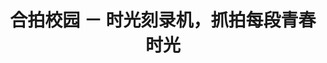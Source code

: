 ---
description: 校园视频，大部分奇葩范，难道兄弟们的青春注定只有奇葩这条路么？
layout: post
results:
- primaryGenreName: Social Networking
  version: '1.1'
  trackViewUrl: https://itunes.apple.com/cn/app/he-pai-xiao-yuan-shi-guang/id668359783?mt=8&uo=4
  artworkUrl100: http://a1676.phobos.apple.com/us/r1000/032/Purple6/v4/e3/0b/dc/e30bdcb1-9b72-1eb5-059f-382820bb7307/mzl.mbdfcrtb.png
  artworkUrl60: http://a1499.phobos.apple.com/us/r1000/005/Purple4/v4/8b/34/70/8b3470c3-5495-38f2-419f-cec8c4a96bd5/icon.png
  userRatingCountForCurrentVersion: 82
  sellerName: Herpar Technology Co., Ltd.
  supportedDevices:
  - iPadWifi
  - iPodTouchThirdGen
  - iPodTouchourthGen
  - iPhone4S
  - iPhone-3GS
  - iPadMini4G
  - iPadFourthGen4G
  - iPadThirdGen
  - iPad2Wifi
  - iPhone5
  - iPadFourthGen
  - iPhone4
  - iPad3G
  - iPad23G
  - iPodTouchFifthGen
  - iPadThirdGen4G
  - iPadMini
  genres:
  - 社交
  trackName: 合拍校园 － 时光刻录机，抓拍每段青春时光
  description: '时光刻录机。15秒视频，刻录大学校园内外发生的或奇葩、或浪漫、或惆怅、或恶搞的美好青春时光。


    产品主要功能：

    •10-15秒短视频，支持触控拍摄录制，提供4种滤镜效果以及静音功能。

    •发布实时随想，记录每天的心情故事。

    •搜索相同兴趣爱好的校友，轻松邂逅一拍即合的同学。

    •支持用户之间的语音、文字、表情等聊天。

    •印象评分，为好友印象打分。'
  price: 0
  trackId: 668359783
  releaseDate: '2013-08-04T06:20:52Z'
  screenshotUrls:
  - http://a5.mzstatic.com/us/r30/Purple4/v4/39/62/e5/3962e5e2-6697-d87e-bbe8-0e2f5bc9b145/screen1136x1136.jpeg
  - http://a1.mzstatic.com/us/r30/Purple/v4/7c/e4/63/7ce46342-6cd5-c4db-9f11-70961d2af527/screen1136x1136.jpeg
  - http://a4.mzstatic.com/us/r30/Purple4/v4/34/03/2e/34032ef5-70f4-1a2f-e436-0c821aaae887/screen1136x1136.jpeg
  - http://a5.mzstatic.com/us/r30/Purple4/v4/9a/b7/0e/9ab70ebd-f9af-5835-26e5-0eec1b9e542f/screen1136x1136.jpeg
  - http://a1.mzstatic.com/us/r30/Purple4/v4/c6/8e/0c/c68e0c32-4ebb-a68d-7c4b-bdcbd02edd8b/screen1136x1136.jpeg
  artistViewUrl: https://itunes.apple.com/cn/artist/herpar-technology-co.-ltd./id640478022?uo=4
  primaryGenreId: 6005
  userRatingCount: 134
  averageUserRatingForCurrentVersion: 5
  kind: software
  fileSizeBytes: '16605285'
  bundleId: com.herpar.HerparAppCampus
  releaseNotes: '－ 可以模糊搜索大学，包含香港与台湾地区的大学

    － 实时查询附近的同学，邂逅一拍即合的人'
  trackContentRating: 12+
  artistName: Herpar Technology Co., Ltd.
  trackCensoredName: 合拍校园 － 时光刻录机，抓拍每段青春时光
  isGameCenterEnabled: false
  contentAdvisoryRating: 12+
  languageCodesISO2A:
  - EN
  - ZH
  averageUserRating: 5
  features: &a []
  wrapperType: software
  artworkUrl512: http://a1676.phobos.apple.com/us/r1000/032/Purple6/v4/e3/0b/dc/e30bdcb1-9b72-1eb5-059f-382820bb7307/mzl.mbdfcrtb.png
  formattedPrice: 免费
  artistId: 640478022
  genreIds:
  - '6005'
  currency: CNY
  ipadScreenshotUrls: *a
category: 社交
tags: tag1
resultCount: 1
title: 合拍校园 － 时光刻录机，抓拍每段青春时光

---